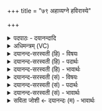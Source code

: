 +++
title = "७९ अहाव्यग्ने हविरास्ये"

+++
<details><summary>पदपाठः - दयानन्दादि</summary>

अहा॑वि। अ॒ग्ने॒। ह॒विः। आ॒स्ये᳖। ते॒। स्रु॒ची᳖वेति॑ स्रु॒चिऽइ॑व। घृ॒तम्। च॒म्वी᳖वेति॑ च॒म्वी᳖ऽइव। सोमः॑। वा॒ज॒सनि॒मिति॑ वाज॒ऽसनि॑म्। र॒यिम्। अ॒स्मे इत्य॒स्मे। सु॒वीर॒मिति॑ सु॒ऽवीर॑म्। प्र॒श॒स्तमिति॑ प्रश॒स्तम्। धे॒हि॒। य॒शस॑म्। बृ॒हन्त॑म्। ७९।
</details>

<details><summary>अधिमन्त्रम् (VC)</summary>

- अग्निर्देवता
- विदर्भिर्ऋषिः
- भुरिक्पङ्क्तिः
- पञ्चमः
</details>

<details><summary>दयानन्द-सरस्वती (हि) - विषयः</summary>

फिर उसी विषय को अगले मन्त्र में कहा है ॥
</details>

<details><summary>दयानन्द-सरस्वती (हि) - पदार्थः</summary>

पदार्थान्वयभाषाः -  हे (अग्ने) उत्तम विद्यायुक्त पुरुष ! जिस तूने (सोमः) ऐश्वर्ययुक्त (हविः) होम करने योग्य वस्तु (ते) तेरे (आस्ये) मुख में (घृतम्) (स्रुचीव) जैसे घृत स्रुच् के मुख में और (चम्वीव) जैसे यज्ञ के पात्र में होम के योग्य वस्तु वैसे (अहावि) होमा है, वह तू (अस्मे) हम लोगों में (प्रशस्तम्) बहुत उत्तम (सुवीरम्) अच्छे वीर पुरुषों के उपयोगी और (वाजसनिम्) अन्न, विज्ञान आदि गुणों का विभाग (यशसम्) कीर्त्ति करनेहारी (बृहन्तम्) बड़ी (रयिम्) राज्यलक्ष्मी को (धेहि) धारण कर ॥७९ ॥
</details>

<details><summary>दयानन्द-सरस्वती (हि) - भावार्थः</summary>

भावार्थभाषाः -  इस मन्त्र में उपमालङ्कार है। गृहस्थ पुरुषों को चाहिये कि उन्हीं का भोजन आदि से सत्कार करें, जो लोग पढ़ाना, उपदेश और अच्छे कर्मों के अनुष्ठान से जगत् में बल, पराक्रम, यश, धन और विज्ञान को बढ़ावें ॥७९ ॥
</details>

<details><summary>दयानन्द-सरस्वती (सं) - विषयः</summary>

पुनस्तमेव विषयमाह ॥
</details>

<details><summary>दयानन्द-सरस्वती (सं) - पदार्थः</summary>

पदार्थान्वयभाषाः -  हे अग्ने विद्वन् ! येन त्वया सोमो हविस्त आस्ये घृतं स्रुचीव चम्वीव हविरहावि, स त्वमस्मे प्रशस्तं सुवीरं वाजसनिं यशसं बृहन्तं रयिं धेहि ॥७९ ॥
</details>

<details><summary>दयानन्द-सरस्वती (सं) - भावार्थः</summary>

भावार्थभाषाः -  अत्रोपमालङ्कारः। गृहस्थैस्तेषामेव भोजनादिना सत्कारः कर्त्तव्यो येऽध्यापनोदेशसुकर्मानुष्ठानैर्जगति बलवीर्यकीर्त्तिधनविज्ञानानि वर्द्धयेयुः ॥७९ ॥
</details>

<details><summary>सविता जोशी ← दयानन्दः (म) - भावार्थः</summary>

भावार्थभाषाः -  या मंत्रात उपमालंकार आहे. गृहस्थांनी अशा लोकांचाच सन्मान करावा व त्यांना भोजन द्यावे, जे लोक अध्यापन व उपदेश आणि चांगल्या कर्माचे अनुष्ठान करून जगात बल, पराक्रम, यश, धन व विज्ञान यांची वृद्धी करतात.
</details>